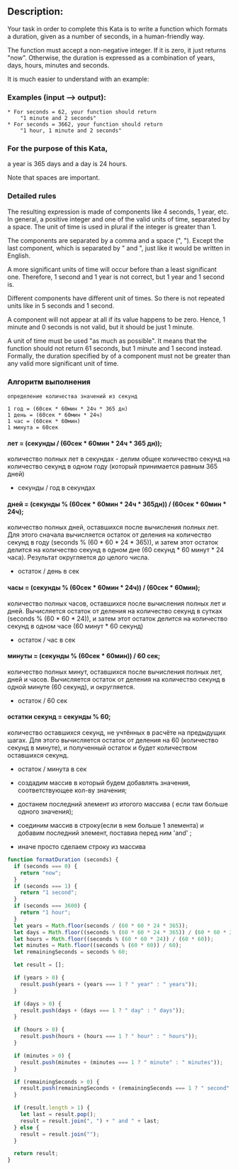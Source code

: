 
## Description:
Your task in order to complete this Kata is to write a function which formats a duration, given as a number of seconds, in a human-friendly way.

The function must accept a non-negative integer. If it is zero, it just returns "now". Otherwise, the duration is expressed as a combination of years, days, hours, minutes and seconds.

It is much easier to understand with an example:

### Examples (input --> output):

```
* For seconds = 62, your function should return
    "1 minute and 2 seconds"
* For seconds = 3662, your function should return
    "1 hour, 1 minute and 2 seconds"
```
### For the purpose of this Kata,
a year is 365 days and a day is 24 hours.

Note that spaces are important.


### Detailed rules
The resulting expression is made of components like 4 seconds, 1 year, etc. In general, a positive integer and one of the valid units of time, separated by a space. The unit of time is used in plural if the integer is greater than 1.

The components are separated by a comma and a space (", "). Except the last component, which is separated by " and ", just like it would be written in English.

A more significant units of time will occur before than a least significant one. Therefore, 1 second and 1 year is not correct, but 1 year and 1 second is.

Different components have different unit of times. So there is not repeated units like in 5 seconds and 1 second.

A component will not appear at all if its value happens to be zero. Hence, 1 minute and 0 seconds is not valid, but it should be just 1 minute.

A unit of time must be used "as much as possible". It means that the function should not return 61 seconds, but 1 minute and 1 second instead. Formally, the duration specified by of a component must not be greater than any valid more significant unit of time.

### Алгоритм выполнения
```
определение количества значений из секунд

1 год = (60сек * 60мин * 24ч * 365 дн)
1 день = (60сек * 60мин * 24ч)
1 час = (60сек * 60мин)
1 минута = 60сек
```

#### лет = (секунды /   (60сек * 60мин * 24ч * 365 дн));
количество полных лет в секундах - делим общее количество секунд на количество секунд в одном году
 (который принимается равным 365 дней)
- секунды / год в секундах

#### дней = (секунды % (60сек * 60мин * 24ч * 365дн)) / (60сек * 60мин * 24ч);
количество полных дней, оставшихся после вычисления полных лет. Для этого сначала вычисляется остаток от деления на количество секунд в году (seconds % (60 * 60 * 24 * 365)), и затем этот остаток делится на количество секунд в одном дне (60 секунд * 60 минут * 24 часа). Результат округляется до целого числа.
- остаток / день в сек


#### часы = (секунды % (60сек * 60мин * 24ч)) /  (60сек * 60мин);
количество полных часов, оставшихся после вычисления полных лет и дней. Вычисляется остаток от деления на количество секунд в сутках (seconds % (60 * 60 * 24)), и затем этот остаток делится на количество секунд в одном часе
(60 минут * 60 секунд)
- остаток / час в сек

#### минуты = (секунды % (60сек * 60мин))  / 60 сек;
количество полных минут, оставшихся после вычисления полных лет, дней и часов.
Вычисляется остаток от деления на количество секунд в одной минуте (60 секунд), и округляется.
- остаток / 60 сек


#### остатки секунд = секунды % 60;
количество оставшихся секунд, не учтённых в расчёте на предыдущих шагах. Для этого вычисляется остаток от деления на 60 (количество секунд в минуте), и полученный остаток и будет количеством оставшихся секунд.
- остаток / минута в сек

- создадим массив в который будем добавлять значения, соответствующее кол-ву значения;
- достанем последний элемент из итогого массивa ( если там больше одного значения);
- соединим массив в строку(если в нем больше 1 элемента) и добавим последний элемент, поставиа перед ним 'and' ;
- иначе просто сделаем строку из массива


```javascript
function formatDuration (seconds) {
  if (seconds === 0) {
    return "now";
  }
  if (seconds === 1) {
    return "1 second";
  }
  if (seconds === 3600) {
    return "1 hour";
  }
  let years = Math.floor(seconds / (60 * 60 * 24 * 365));
  let days = Math.floor((seconds % (60 * 60 * 24 * 365)) / (60 * 60 * 24));
  let hours = Math.floor((seconds % (60 * 60 * 24)) / (60 * 60));
  let minutes = Math.floor((seconds % (60 * 60)) / 60);
  let remainingSeconds = seconds % 60;

  let result = [];

  if (years > 0) {
    result.push(years + (years === 1 ? " year" : " years"));
  }

  if (days > 0) {
    result.push(days + (days === 1 ? " day" : " days"));
  }

  if (hours > 0) {
    result.push(hours + (hours === 1 ? " hour" : " hours"));
  }

  if (minutes > 0) {
    result.push(minutes + (minutes === 1 ? " minute" : " minutes"));
  }

  if (remainingSeconds > 0) {
    result.push(remainingSeconds + (remainingSeconds === 1 ? " second" : " seconds"));
  }

  if (result.length > 1) {
    let last = result.pop();
    result = result.join(", ") + " and " + last;
  } else {
    result = result.join("");
  }

  return result;
}

```

